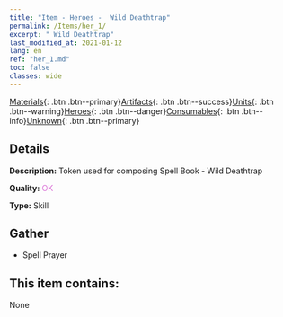 ```yaml
---
title: "Item - Heroes -  Wild Deathtrap"
permalink: /Items/her_1/
excerpt: " Wild Deathtrap"
last_modified_at: 2021-01-12
lang: en
ref: "her_1.md"
toc: false
classes: wide
---
```

 [Materials](/Items/){: .btn .btn--primary}[Artifacts](/Items/Artifacts/){: .btn .btn--success}[Units](/Items/Units/){: .btn .btn--warning}[Heroes](/Items/Heroes/){: .btn .btn--danger}[Consumables](/Items/Consumables/){: .btn .btn--info}[Unknown](/Items/Unknown/){: .btn .btn--primary}

## Details
 **Description:** Token used for composing Spell Book - Wild Deathtrap

 **Quality:** <span style="color: #DA70D6">OK</span>

 **Type:** Skill

## Gather

*    Spell Prayer 

## This item contains:

  None

